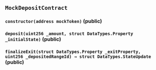 ## `MockDepositContract`






### `constructor(address mockToken)` (public)





### `deposit(uint256 _amount, struct DataTypes.Property _initialState)` (public)





### `finalizeExit(struct DataTypes.Property _exitProperty, uint256 _depositedRangeId) → struct DataTypes.StateUpdate` (public)






